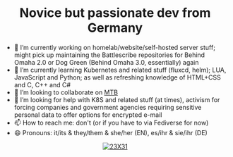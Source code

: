 <h1 align="center">Novice but passionate dev from Germany</h1>


- 🔭 I’m currently working on homelab/website/self-hosted server stuff; might pick up maintaining the Battlescribe repositories for Behind Omaha 2.0 or Dog Green (Behind Omaha 3.0, essentially) again
- 🌱 I’m currently learning Kubernetes and related stuff (fluxcd, helm); LUA, JavaScript and Python; as well as refreshing knowledge of HTML+CSS and C, C++ and C#
- 👯 I’m looking to collaborate on [MTB](https://github.com/89Q12/Mega-Transformers-bot)
- 🤔 I’m looking for help with K8S and related stuff (at times), activism for forcing companies and government agencies requiring sensitive personal data to offer options for encrypted e-mail
- 📫 How to reach me: don't (or if you have to via Fediverse for now)
- 😄 Pronouns: it/its & they/them & she/her (EN), es/ihr & sie/ihr (DE)

<p align="center"> <a href="https://github.com/ryo-ma/github-profile-trophy"><img src="https://github-profile-trophy.vexcel.app/?username=23X31&theme=radical" alt="23X31" /></a></p>
<p align="center" src="https://github-readme-stats.vercel.app/api/top-langs?username=23X31&show_icons=true&locale=en&layout=compact&theme=radical" alt="23X31" /></p>
<p align="center" src="https://github-readme-stats.vercel.app/api?username=23X31&rank_icon=percentile&show_icons=true&locale=en&theme=radical" alt="23X31" /></p>
